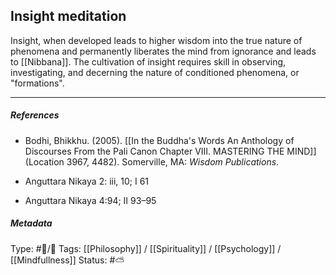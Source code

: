 ## Insight meditation  # 

Insight, when developed leads to higher wisdom into the true nature of phenomena and permanently liberates the mind from ignorance and leads to [[Nibbana]]. The cultivation of insight requires skill in observing, investigating, and decerning the nature of conditioned phenomena, or "formations".

___

##### References

- Bodhi, Bhikkhu. (2005). [[In the Buddha's Words An Anthology of Discourses From the Pali Canon Chapter VIII. MASTERING THE MIND]] (Location 3967, 4482). Somerville, MA: _Wisdom Publications_.

- Anguttara Nikaya 2: iii, 10; I 61

- Anguttara Nikaya 4:94; II 93–95

##### Metadata
Type: #🔵/🔵 
Tags: [[Philosophy]] / [[Spirituality]] / [[Psychology]] / [[Mindfullness]]
Status: #⛅️ 